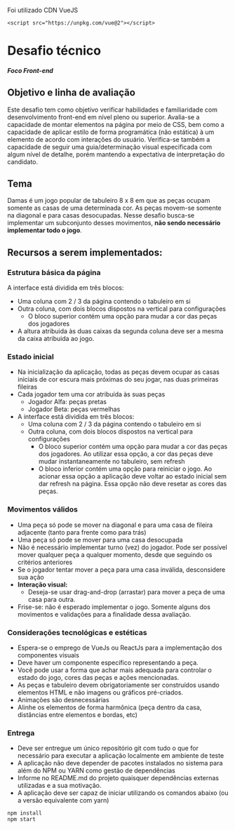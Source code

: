 Foi utilizado CDN VueJS

```
<script src="https://unpkg.com/vue@2"></script>
```

# Desafio técnico
##### Foco Front-end

## Objetivo e linha de avaliação

Este desafio tem como objetivo verificar habilidades e familiaridade com desenvolvimento front-end em nível pleno ou superior.
Avalia-se a capacidade de montar elementos na página por meio de CSS, bem como a capacidade de aplicar estilo de forma programática (não estática) à um elemento de acordo com interações do usuário.
Verifica-se também a capacidade de seguir uma guia/determinação visual especificada com algum nível de detalhe, porém mantendo a expectativa de interpretação do candidato.

## Tema

Damas é um jogo popular de tabuleiro 8 x 8 em que as peças ocupam somente as casas de uma determinada cor. As peças movem-se somente na diagonal e para casas desocupadas.
Nesse desafio busca-se implementar um subconjunto desses movimentos, **não sendo necessário implementar todo o jogo**.

## Recursos a serem implementados:
### Estrutura básica da página

A interface está dividida em três blocos:
- Uma coluna com 2 / 3 da página contendo o tabuleiro em si
- Outra coluna, com dois blocos dispostos na vertical para configurações
    - O bloco superior contém uma opção para mudar a cor das peças dos jogadores
- A altura atribuida às duas caixas da segunda coluna deve ser a mesma da caixa atribuida ao jogo.

### Estado inicial
- Na inicialização da aplicação, todas as peças devem ocupar as casas iniciais de cor escura mais próximas do seu jogar, nas duas primeiras fileiras
- Cada jogador tem uma cor atribuída às suas peças
    - Jogador Alfa: peças pretas
    - Jogador Beta: peças vermelhas
- A interface está dividida em três blocos:
    - Uma coluna com 2 / 3 da página contendo o tabuleiro em si
    - Outra coluna, com dois blocos dispostos na vertical para configurações
        - O bloco superior contém uma opção para mudar a cor das peças dos jogadores. Ao utilizar essa opção, a cor das peças deve mudar instantaneamente no tabuleiro, sem refresh
        - O bloco inferior contém uma opção para reiniciar o jogo. Ao acionar essa opção a aplicação deve voltar ao estado inicial sem dar refresh na página. Essa opção não deve resetar as cores das peças.

### Movimentos válidos
- Uma peça só pode se mover na diagonal e para uma casa de fileira adjacente (tanto para frente como para trás)
- Uma peça só pode se mover para uma casa desocupada
- Não é necessário implementar turno (vez) do jogador. Pode ser possível mover qualquer peça a qualquer momento, desde que seguindo os critérios anteriores
- Se o jogador tentar mover a peça para uma casa inválida, desconsidere sua ação
- **Interação visual:**
    - Deseja-se usar drag-and-drop (arrastar) para mover a peça de uma casa para outra.
- Frise-se: não é esperado implementar o jogo. Somente alguns dos movimentos e validações para a finalidade dessa avaliação.

### Considerações tecnológicas e estéticas
- Espera-se o emprego de VueJs ou ReactJs para a implementação dos componentes visuais
- Deve haver um componente específico representando a peça.
- Você pode usar a forma que achar mais adequada para controlar o estado do jogo, cores das peças e ações mencionadas.
- As peças e tabuleiro devem obrigatoriamente ser construídos usando elementos HTML e não imagens ou gráficos pré-criados.
- Animações são desnecessárias
- Alinhe os elementos de forma harmônica (peça dentro da casa, distâncias entre elementos e bordas, etc)

### Entrega
- Deve ser entregue um único repositório git com tudo o que for necessário para executar a aplicação localmente em ambiente de teste
- A aplicação não deve depender de pacotes instalados no sistema para além do NPM ou YARN como gestão de dependências
- Informe no README.md do projeto quaisquer dependências externas utilizadas e a sua motivação.
- A aplicação deve ser capaz de iniciar utilizando os comandos abaixo (ou a versão equivalente com yarn)

```
npm install
npm start
```
